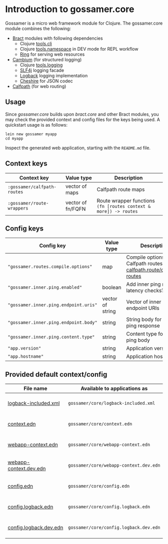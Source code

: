 # Introduction to gossamer.core

Gossamer is a micro web framework module for Clojure. The gossamer.core module combines the following:

- [Bract](https://bract.github.io/) modules with following dependencies
  - Clojure [tools.cli](https://github.com/clojure/tools.cli)
  - Clojure [tools.namespace](https://github.com/clojure/tools.namespace) in DEV mode for REPL workflow
  - [Ring](https://github.com/ring-clojure/ring) for serving web resources
- [Cambium](https://cambium-clojure.github.io/) (for structured logging)
  - Clojure [tools.logging](https://github.com/clojure/tools.logging)
  - [SLF4j](http://www.slf4j.org/) logging facade
  - [Logback](http://logback.qos.ch/) logging implementation
  - [Cheshire](https://github.com/dakrone/cheshire) for JSON codec
- [Calfpath](https://github.com/kumarshantanu/calfpath) (for web routing)


## Usage

Since _gossamer.core_ builds upon _bract.core_ and other Bract modules, you may check the provided context and
config files for the keys being used. A quickstart usage is as follows:

```shell
lein new gossamer myapp
cd myapp
```

Inspect the generated web application, starting with the `README.md` file.


## Context keys

| Context key               | Value type        | Description                                                      |
|---------------------------|-------------------|------------------------------------------------------------------|
|`:gossamer/calfpath-routes`| vector of maps    | Calfpath route maps                                              |
|`:gossamer/route-wrappers` | vector of fn/FQFN | Route wrapper functions `(fn [routes context & more]) -> routes` |


## Config keys

| Config key                          | Value type       | Description                              |
|-------------------------------------|------------------|------------------------------------------|
|`"gossamer.routes.compile.options"`  | map              | Compile options for Calfpath routes, see [calfpath.route/compile-routes](https://cljdoc.org/d/calfpath/calfpath/0.8.0-alpha4/api/calfpath.route#compile-routes)      |
|`"gossamer.inner.ping.enabled"`      | boolean          | Add inner ping route for latency checks? |
|`"gossamer.inner.ping.endpoint.uris"`| vector of string | Vector of inner ping endpoint URIs       |
|`"gossamer.inner.ping.endpoint.body"`| string           | String body for inner ping response      |
|`"gossamer.inner.ping.content.type"` | string           | Content type for inner ping body         |
|`"app.version"`                      | string           | Application version                      |
|`"app.hostname"`                     | string           | Application hostname                     |


## Provided default context/config

| File name                                                                 | Available to applications as         | Description           |
|---------------------------------------------------------------------------|--------------------------------------|-----------------------|
|[logback-included.xml](../resources/gossamer/core/logback-included.xml)    |`gossamer/core/logback-included.xml`  |base Logback config    |
|[context.edn](../resources/gossamer/core/context.edn)                      |`gossamer/core/context.edn`           |default inducer context|
|[webapp-context.edn](../resources/gossamer/core/webapp-context.edn)        |`gossamer/core/webapp-context.edn`    |standard webapp context|
|[webapp-context.dev.edn](../resources/gossamer/core/webapp-context.dev.edn)|`gossamer/core/webapp-context.dev.edn`|DEV mode webapp context|
|[config.edn](../resources/gossamer/core/config.edn)                        |`gossamer/core/config.edn`            |default Gossamer config|
|[config.logback.edn](../resources/gossamer/core/config.logback.edn)        |`gossamer/core/config.logback.edn`    |Logback standard config|
|[config.logback.dev.edn](../resources/gossamer/core/config.logback.dev.edn)|`gossamer/core/config.logback.dev.edn`|Logback DEV mode config|
